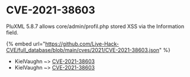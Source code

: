 # CVE-2021-38603

PluXML 5.8.7 allows core/admin/profil.php stored XSS via the Information field.

{% embed url="https://github.com/Live-Hack-CVE/full_database/blob/main/cves/2021/CVE-2021-38603.json" %}


* KielVaughn ~> [CVE-2021-38603](https://www.alice-snow.ru/2021/database/cve-2021-38603/cve-2021-38603-kielvaughn)
* KielVaughn ~> [CVE-2021-38603](https://www.alice-snow.ru/2021/database/cve-2021-38603/cve-2021-38603-kielvaughn)